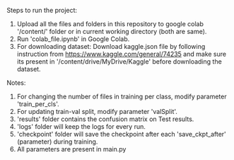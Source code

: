 Steps to run the project:
1. Upload all the files and folders in this repository to google colab '/content/' folder or in current working directory (both are same).
2. Run 'colab_file.ipynb' in Google Colab.
3. For downloading dataset: Download kaggle.json file by following instruction from https://www.kaggle.com/general/74235 and make sure its present in '/content/drive/MyDrive/Kaggle' before downloading the dataset.


Notes:
1. For changing the number of files in training per class, modify parameter 'train_per_cls'.
2. For updating train-val split, modify parameter 'valSplit'.
3. 'results' folder contains the confusion matrix on Test results.
4. 'logs' folder will keep the logs for every run.
5. 'checkpoint' folder will save the checkpoint after each 'save_ckpt_after' (parameter) during training.
6. All parameters are present in main.py